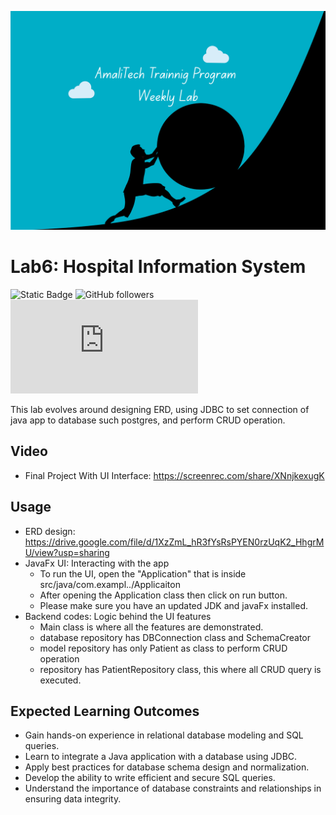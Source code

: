 [//]: # (![challenge banner]&#40;image/amaliTechLab.webp&#41;)
<img src="image/AmalitTech.png" alt="drawing" style="height:350px; width: 1000px"/>
# Lab6: Hospital Information System

![Static Badge](https://img.shields.io/badge/Framework_used-0-green?style=flat)
![GitHub followers](https://img.shields.io/github/followers/karangwaajika)
![GitHub file size in bytes](https://img.shields.io/github/size/karangwaajika/codeOfAfrica-challenges/index.html)


This lab evolves around designing ERD, using JDBC to set connection of java app to database
such postgres, and perform CRUD operation.
## Video

* Final Project With UI Interface: https://screenrec.com/share/XNnjkexugK

## Usage

* ERD design: https://drive.google.com/file/d/1XzZmL_hR3fYsRsPYEN0rzUqK2_HhgrMU/view?usp=sharing 
* JavaFx UI: Interacting with the app
    - To run the UI, open the "Application" that is inside src/java/com.exampl../Applicaiton
    - After opening the Application class then click on run button.
    - Please make sure you have an updated JDK and javaFx installed.
* Backend codes: Logic behind the UI features
    - Main class is where all the features are demonstrated.
    - database repository has DBConnection class and SchemaCreator 
    - model repository has only Patient as class to perform CRUD operation
    - repository has PatientRepository class, this where all CRUD query is executed.

## Expected Learning Outcomes

- Gain hands-on experience in relational database modeling and SQL queries.
- Learn to integrate a Java application with a database using JDBC.
- Apply best practices for database schema design and normalization.
- Develop the ability to write efficient and secure SQL queries.
- Understand the importance of database constraints and relationships in ensuring data integrity.